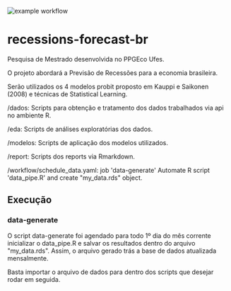 ![example workflow](https://github.com/gabriel-lr/recessions-forecast-br/actions/workflows/schedule_data.yaml/badge.svg)
# recessions-forecast-br
Pesquisa de Mestrado desenvolvida no PPGEco Ufes.

O projeto abordará a Previsão de Recessões para a economia brasileira.

Serão utilizados os 4 modelos probit proposto em Kauppi e Saikonen (2008) e técnicas de Statistical Learning.

/dados: Scripts para obtenção e tratamento dos dados trabalhados via api no ambiente R.

/eda: Scripts de análises exploratórias dos dados.

/modelos: Scripts de aplicação dos modelos utilizados.

/report: Scripts dos reports via Rmarkdown.

/workflow/schedule_data.yaml:  job 'data-generate' Automate R script 'data_pipe.R' and create "my_data.rds" object.

## Execução

### data-generate

O script data-generate foi agendado para todo 1º dia do mês corrente inicializar o data_pipe.R e salvar os resultados dentro do arquivo "my_data.rds".
Assim, o arquivo gerado trás a base de dados atualizada mensalmente.

Basta importar o arquivo de dados para dentro dos scripts que desejar rodar em seguida.





